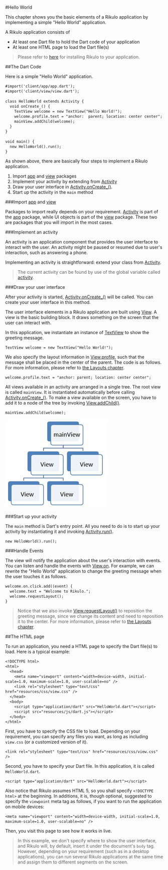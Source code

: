 #Hello World

This chapter shows you the basic elements of a Rikulo application by implementing a simple "Hello World" application.

A Rikulo application consists of

* At least one Dart file to hold the Dart code of your application
* At least one HTML page to load the Dart file(s)

> Please refer to [here](Introduction.md) for installing Rikulo to your application.

##The Dart Code

Here is a simple "Hello World" application.

    #import('client/app/app.dart');
    #import('client/view/view.dart');

    class HelloWorld extends Activity {
      void onCreate_() {
        TextView welcome = new TextView("Hello World!");
        welcome.profile.text = "anchor:  parent; location: center center";
        mainView.addChild(welcome);
      }
    }

    void main() {
      new HelloWorld().run();
    }

As shown above, there are basically four steps to implement a Rikulo application.

1. Import [app](api:) and [view](api:) packages
2. Implement your activity by extending from [Activity](api:app)
3. Draw your user interface in [Activity.onCreate_()](api:app).
4. Start up the activity in the `main` method

###Import [app](api:) and [view](api:)

Packages to import really depends on your requirement. [Activity](api:app) is part of the [app](api:) package, while UI objects is part of the [view](api:) package. These two are packages that you will import in the most cases.

###Implement an activity

An activity is an application component that provides the user interface to interact with the user. An activity might be paused or resumed due to user's interaction, such as answering a phone.

Implementing an activity is straightforward: extend your class from [Activity](api:app).

> The current activity can be found by use of the global variable called [activity](api:app).

###Draw your user interface

After your activity is started, [Activity.onCreate_()](api:app) will be called. You can create your user interface in this method.

The user interface elements in a Rikulo application are built using [View](api:view). A view is the basic building block. It draws something on the screen that the user can interact with.

In this application, we instantiate an instance of [TextView](api:view) to show the greeting message.

    TextView welcome = new TextView("Hello World!");

We also specify the layout information in [View.profile](api:view), such that the message shall be placed in the center of the parent. The code is as follows. For more information, please refer to [the Layouts chapter](../Layouts/index.md).

    welcome.profile.text = "anchor: parent; location: center center";

All views available in an activity are arranged in a single tree. The root view is called `mainView`. It is instantiated automatically before calling [Activity.onCreate_()](api:app). To make a view available on the screen, you have to add it to a node of the tree by invoking [View.addChild()](api:view).

    mainView.addChild(welcome);

![Tree of Views](view-hierarchy.jpg?raw=true)

###Start up your activity

The `main` method is Dart's entry point. All you need to do is to start up your activity by instantiating it and invoking [Activity.run()](api:app).

    new HelloWorld().run();

###Handle Events

The view will notify the application about the user's interaction with events. You can listen and handle the events with [View.on](api:view). For example, we can rewrite the "Hello World" application to change the greeting message when the user touches it as follows.

    welcome.on.click.add((event) {
      welcome.text = "Welcome to Rikulo.";
      welcome.requestLayout();
    }

> Notice that we also invoke [View.requestLayout()](api:view) to reposition the greeting message, since we change its content and need to reposition it to the center. For more information, please refer to [the Layouts chapter](../Layouts/index.md).

##The HTML page

To run an application, you need a HTML page to specify the Dart file(s) to load. Here is a typical example:

    <!DOCTYPE html>
    <html>
      <head>
        <meta name="viewport" content="width=device-width, initial-scale=1.0, maximum-scale=1.0, user-scalable=no" />
        <link rel="stylesheet" type="text/css" href="resources/css/view.css" />
      </head>
      <body>
        <script type="application/dart" src="HelloWorld.dart"></script>
        <script src="resources/js/dart.js"></script>
      </body>
    </html>

First, you have to specify the CSS file to load. Depending on your requirement, you can specify any files you want, as long as including `view.css` (or a customized version of it).

    <link rel="stylesheet" type="text/css" href="resources/css/view.css" />

Second, you have to specify your Dart file. In this application, it is called `HelloWorld.dart`.

    <script type="application/dart" src="HelloWorld.dart"></script>

Also notice that Rikulo assumes HTML 5, so you shall specify `<!DOCTYPE html>` at the beginning. In additions, it is, though optional, suggested to specify the `viewpoint` meta tag as follows, if you want to run the application on mobile devices:

    <meta name="viewport" content="width=device-width, initial-scale=1.0, maximum-scale=1.0, user-scalable=no" />

Then, you visit this page to see how it works in live.

> In this example, we don't specify where to show the user interface, and Rikulo will, by default, insert it under the document's `body` tag. However, depending on your requirement (such as in a desktop applications), you can run several Rikulo applications at the same time and assign them to different segments on the screen.
